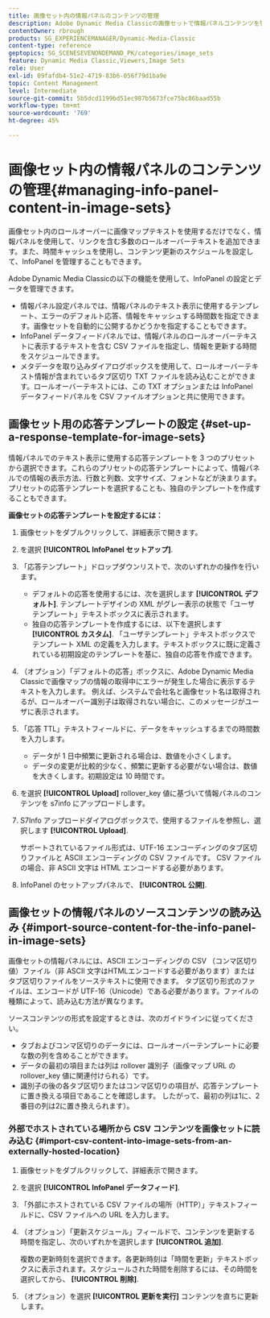 ```yaml
---
title: 画像セット内の情報パネルのコンテンツの管理
description: Adobe Dynamic Media Classicの画像セットで情報パネルコンテンツを管理する方法を説明します。
contentOwner: rbrough
products: SG_EXPERIENCEMANAGER/Dynamic-Media-Classic
content-type: reference
geptopics: SG_SCENESEVENONDEMAND_PK/categories/image_sets
feature: Dynamic Media Classic,Viewers,Image Sets
role: User
exl-id: 09fafdb4-51e2-4719-83b6-056f79d1ba9e
topic: Content Management
level: Intermediate
source-git-commit: 5b5dcd1199bd51ec987b5673fce75bc86baad55b
workflow-type: tm+mt
source-wordcount: '769'
ht-degree: 45%

---
```


# 画像セット内の情報パネルのコンテンツの管理{#managing-info-panel-content-in-image-sets}

画像セット内のロールオーバーに画像マップテキストを使用するだけでなく、情報パネルを使用して、リンクを含む多数のロールオーバーテキストを追加できます。また、時間キャッシュを使用し、コンテンツ更新のスケジュールを設定して、InfoPanel を管理することもできます。

Adobe Dynamic Media Classicの以下の機能を使用して、InfoPanel の設定とデータを管理できます。

* 情報パネル設定パネルでは、情報パネルのテキスト表示に使用するテンプレート、エラーのデフォルト応答、情報をキャッシュする時間数を指定できます。画像セットを自動的に公開するかどうかを指定することもできます。
* InfoPanel データフィードパネルでは、情報パネルのロールオーバーテキストに表示するテキストを含む CSV ファイルを指定し、情報を更新する時間をスケジュールできます。
* メタデータを取り込みダイアログボックスを使用して、ロールオーバーテキスト情報が含まれているタブ区切り TXT ファイルを読み込むことができます。ロールオーバーテキストには、この TXT オプションまたは InfoPanel データフィードパネルを CSV ファイルオプションと共に使用できます。

## 画像セット用の応答テンプレートの設定 {#set-up-a-response-template-for-image-sets}

情報パネルでのテキスト表示に使用する応答テンプレートを 3 つのプリセットから選択できます。これらのプリセットの応答テンプレートによって、情報パネルでの情報の表示方法、行数と列数、文字サイズ、フォントなどが決まります。プリセットの応答テンプレートを選択することも、独自のテンプレートを作成することもできます。

**画像セットの応答テンプレートを設定するには：**

1. 画像セットをダブルクリックして、詳細表示で開きます。
1. を選択 **[!UICONTROL InfoPanel セットアップ]**.
1. 「応答テンプレート」ドロップダウンリストで、次のいずれかの操作を行います。

   * デフォルトの応答を使用するには、次を選択します **[!UICONTROL デフォルト]**. テンプレートデザインの XML がグレー表示の状態で「ユーザテンプレート」テキストボックスに表示されます。
   * 独自の応答テンプレートを作成するには、以下を選択します **[!UICONTROL カスタム]**. 「ユーザテンプレート」テキストボックスでテンプレート XML の定義を入力します。テキストボックスに既に定義されている初期設定のテンプレートを基に、独自の応答を作成できます。

1. （オプション）「デフォルトの応答」ボックスに、Adobe Dynamic Media Classicで画像マップの情報の取得中にエラーが発生した場合に表示するテキストを入力します。 例えば、システムで会社名と画像セット名は取得されるが、ロールオーバー識別子は取得されない場合に、このメッセージがユーザに表示されます。
1. 「応答 TTL」テキストフィールドに、データをキャッシュするまでの時間数を入力します。

   * データが 1 日中頻繁に更新される場合は、数値を小さくします。
   * データの変更が比較的少なく、頻繁に更新する必要がない場合は、数値を大きくします。初期設定は 10 時間です。

1. を選択 **[!UICONTROL Upload]** rollover_key 値に基づいて情報パネルのコンテンツを s7info にアップロードします。
1. S7Info アップロードダイアログボックスで、使用するファイルを参照し、選択します **[!UICONTROL Upload]**.

   サポートされているファイル形式は、UTF-16 エンコーディングのタブ区切りファイルと ASCII エンコーディングの CSV ファイルです。 CSV ファイルの場合、非 ASCII 文字は HTML エンコードする必要があります。

1. InfoPanel のセットアップパネルで、 **[!UICONTROL 公開]**.

## 画像セットの情報パネルのソースコンテンツの読み込み {#import-source-content-for-the-info-panel-in-image-sets}

画像セットの情報パネルには、ASCII エンコーディングの CSV （コンマ区切り値）ファイル（非 ASCII 文字はHTMLエンコードする必要があります）またはタブ区切りファイルをソーステキストに使用できます。 タブ区切り形式のファイルは、エンコードが UTF-16（Unicode）である必要があります。ファイルの種類によって、読み込む方法が異なります。

ソースコンテンツの形式を設定するときは、次のガイドラインに従ってください。

* タブおよびコンマ区切りのデータには、ロールオーバーテンプレートに必要な数の列を含めることができます。
* データの最初の項目または列は rollover 識別子（画像マップ URL の rollover_key 値に関連付けられる）です。
* 識別子の後の各タブ区切りまたはコンマ区切りの項目が、応答テンプレートに置き換える項目であることを確認します。 したがって、最初の列は$1$に、2 番目の列は$2$に置き換えられます）。

### 外部でホストされている場所から CSV コンテンツを画像セットに読み込む {#import-csv-content-into-image-sets-from-an-externally-hosted-location}

1. 画像セットをダブルクリックして、詳細表示で開きます。
1. を選択 **[!UICONTROL InfoPanel データフィード]**.
1. 「外部にホストされている CSV ファイルの場所（HTTP）」テキストフィールドに、CSV ファイルへの URL を入力します。
1. （オプション）「更新スケジュール」フィールドで、コンテンツを更新する時間を指定し、次のいずれかを選択します **[!UICONTROL 追加]**.

   複数の更新時刻を選択できます。各更新時刻は「時間を更新」テキストボックスに表示されます。スケジュールされた時間を削除するには、その時間を選択してから、 **[!UICONTROL 削除]**.

1. （オプション）を選択 **[!UICONTROL 更新を実行]** コンテンツを直ちに更新します。
